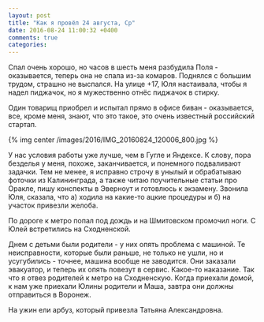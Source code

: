 ```yaml
---
layout: post
title: "Как я провёл 24 августа, Ср"
date: 2016-08-24 11:00:32 +0400
comments: true
categories: 
---
```

Спал очень хорошо, но часов в шесть меня разбудила Поля - оказывается, теперь она не спала из-за комаров. Поднялся с большим трудом, страшно не выспался. На улице +17, Юля настаивала, чтобы я надел пиджачок, но я мужественно отнёс пиджачок в стирку.

Один товарищ приобрел и испытал прямо в офисе биван - оказывается, все, кроме меня, знают, что это такое, это очень известный российский стартап.

{% img center /images/2016/IMG_20160824_120006_800.jpg %}

У нас условия работы уже лучше, чем в Гугле и Яндексе. К слову, пора безделья у меня, похоже, заканчивается, и понемного подваливают задачки. Тем не менее, я исправно строчу в унылый и обрабатываю фоточки из Калининграда, а также читаю поучительные статьи про Оракле, пишу конспекты в Эверноут и готовлюсь к экзамену. Звонила Юля, сказала, что а) ходила на какие-то ацкие процедуры и б) на участок привезли желоба.

По дороге к метро попал под дождь и на Шмитовском промочил ноги. С Юлей встретились на Сходненской.

Днем с детьми были родители - у них опять проблема с машиной. Те неисправности, которые были раньше, не только не ушли, но и усугубились - точнее, машина вообще не заводится. Они заказали эвакуатор, и теперь их опять повезут в сервис. Какое-то наказание. Так что я отвез родителей к метро на Сходненскую. Когда приехали домой, к нам уже приехали Юлины родители и Маша, завтра они должны отправиться в Воронеж.

На ужин ели арбуз, который привезла Татьяна Александровна.